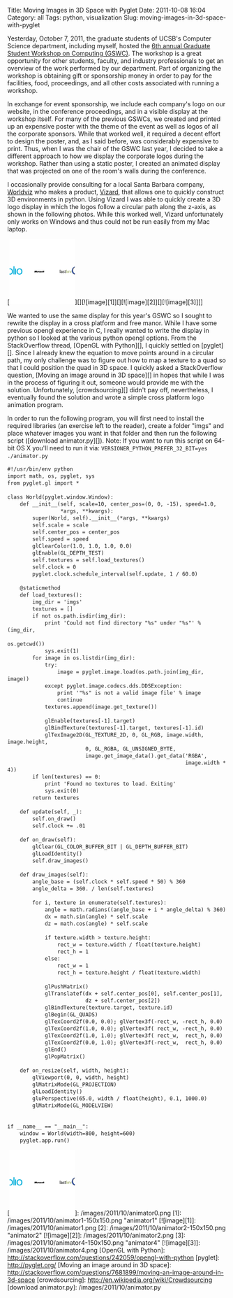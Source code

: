 Title: Moving Images in 3D Space with Pyglet
Date: 2011-10-08 16:04
Category: all
Tags: python, visualization
Slug: moving-images-in-3d-space-with-pyglet

Yesterday, October 7, 2011, the graduate students of UCSB's Computer
Science department, including myself, hosted the [6th annual Graduate
Student Workshop on Computing (GSWC)][]. The workshop is a great
opportunity for other students, faculty, and industry professionals to
get an overview of the work performed by our department. Part of
organizing the workshop is obtaining gift or sponsorship money in order
to pay for the facilities, food, proceedings, and all other costs
associated with running a workshop.

In exchange for event sponsorship, we include each company's logo on our
website, in the conference proceedings, and in a visible display at the
workshop itself. For many of the previous GSWCs, we created and printed
up an expensive poster with the theme of the event as well as logos of
all the corporate sponsors. While that worked well, it required a decent
effort to design the poster, and, as I said before, was considerably
expensive to print. Thus, when I was the chair of the GSWC last year, I
decided to take a different approach to how we display the corporate
logos during the workshop. Rather than using a static poster, I created
an animated display that was projected on one of the room's walls during
the conference.

I occasionally provide consulting for a local Santa Barbara company,
[Worldviz][] who makes a product, [Vizard][], that allows one to quickly
construct 3D environments in python. Using Vizard I was able to quickly
create a 3D logo display in which the logos follow a circular path along
the z-axis, as shown in the following photos. While this worked well,
Vizard unfortunately only works on Windows and thus could not be run
easily from my Mac laptop.

[![image][]][][![image][1]][][![image][2]][][![image][3]][]

We wanted to use the same display for this year's GSWC so I sought to
rewrite the display in a cross platform and free manor. While I have
some previous opengl experience in C, I really wanted to write the
display in python so I looked at the various python opengl options. From
the StackOverflow thread, [OpenGL with Python][], I quickly settled on
[pyglet][]. Since I already knew the equation to move points around in a
circular path, my only challenge was to figure out how to map a texture
to a quad so that I could position the quad in 3D space. I quickly asked
a StackOverflow question, [Moving an image around in 3D space][] in
hopes that while I was in the process of figuring it out, someone would
provide me with the solution. Unfortunately, [crowdsourcing][] didn't
pay off, nevertheless, I eventually found the solution and wrote a
simple cross platform logo animation program.

In order to run the following program, you will first need to install
the required libraries (an exercise left to the reader), create a folder
"imgs" and place whatever images you want in that folder and then run
the following script ([download animator.py][]). Note: If you want to
run this script on 64-bit OS X you'll need to run it via:
`VERSIONER_PYTHON_PREFER_32_BIT=yes ./animator.py`

~~~~ {lang="python" line="1"}
#!/usr/bin/env python
import math, os, pyglet, sys
from pyglet.gl import *

class World(pyglet.window.Window):
    def __init__(self, scale=10, center_pos=(0, 0, -15), speed=1.0,
                 *args, **kwargs):
        super(World, self).__init__(*args, **kwargs)
        self.scale = scale
        self.center_pos = center_pos
        self.speed = speed
        glClearColor(1.0, 1.0, 1.0, 0.0)
        glEnable(GL_DEPTH_TEST)
        self.textures = self.load_textures()
        self.clock = 0
        pyglet.clock.schedule_interval(self.update, 1 / 60.0)

    @staticmethod
    def load_textures():
        img_dir = 'imgs'
        textures = []
        if not os.path.isdir(img_dir):
            print 'Could not find directory "%s" under "%s"' % (img_dir,
                                                                os.getcwd())
            sys.exit(1)
        for image in os.listdir(img_dir):
            try:
                image = pyglet.image.load(os.path.join(img_dir, image))
            except pyglet.image.codecs.dds.DDSException:
                print '"%s" is not a valid image file' % image
                continue
            textures.append(image.get_texture())

            glEnable(textures[-1].target)
            glBindTexture(textures[-1].target, textures[-1].id)
            glTexImage2D(GL_TEXTURE_2D, 0, GL_RGB, image.width, image.height,
                         0, GL_RGBA, GL_UNSIGNED_BYTE,
                         image.get_image_data().get_data('RGBA',
                                                         image.width * 4))
        if len(textures) == 0:
            print 'Found no textures to load. Exiting'
            sys.exit(0)
        return textures

    def update(self, _):
        self.on_draw()
        self.clock += .01

    def on_draw(self):
        glClear(GL_COLOR_BUFFER_BIT | GL_DEPTH_BUFFER_BIT)
        glLoadIdentity()
        self.draw_images()

    def draw_images(self):
        angle_base = (self.clock * self.speed * 50) % 360
        angle_delta = 360. / len(self.textures)

        for i, texture in enumerate(self.textures):
            angle = math.radians((angle_base + i * angle_delta) % 360)
            dx = math.sin(angle) * self.scale
            dz = math.cos(angle) * self.scale

            if texture.width > texture.height:
                rect_w = texture.width / float(texture.height)
                rect_h = 1
            else:
                rect_w = 1
                rect_h = texture.height / float(texture.width)

            glPushMatrix()
            glTranslatef(dx + self.center_pos[0], self.center_pos[1],
                         dz + self.center_pos[2])
            glBindTexture(texture.target, texture.id)
            glBegin(GL_QUADS)
            glTexCoord2f(0.0, 0.0); glVertex3f(-rect_w, -rect_h, 0.0)
            glTexCoord2f(1.0, 0.0); glVertex3f( rect_w, -rect_h, 0.0)
            glTexCoord2f(1.0, 1.0); glVertex3f( rect_w,  rect_h, 0.0)
            glTexCoord2f(0.0, 1.0); glVertex3f(-rect_w,  rect_h, 0.0)
            glEnd()
            glPopMatrix()

    def on_resize(self, width, height):
        glViewport(0, 0, width, height)
        glMatrixMode(GL_PROJECTION)
        glLoadIdentity()
        gluPerspective(65.0, width / float(height), 0.1, 1000.0)
        glMatrixMode(GL_MODELVIEW)


if __name__ == "__main__":
    window = World(width=800, height=600)
    pyglet.app.run()
~~~~

  [6th annual Graduate Student Workshop on Computing (GSWC)]: http://gswc.cs.ucsb.edu/2011/
  [Worldviz]: http://www.worldviz.com/
  [Vizard]: http://www.worldviz.com/products/vizard4/index.html
  [image]: /images/2011/10/animator0-150x150.png
    "animator0"
  [![image][]]: /images/2011/10/animator0.png
  [1]: /images/2011/10/animator1-150x150.png
    "animator1"
  [![image][1]]: /images/2011/10/animator1.png
  [2]: /images/2011/10/animator2-150x150.png
    "animator2"
  [![image][2]]: /images/2011/10/animator2.png
  [3]: /images/2011/10/animator4-150x150.png
    "animator4"
  [![image][3]]: /images/2011/10/animator4.png
  [OpenGL with Python]: http://stackoverflow.com/questions/242059/opengl-with-python
  [pyglet]: http://pyglet.org/
  [Moving an image around in 3D space]: http://stackoverflow.com/questions/7681899/moving-an-image-around-in-3d-space
  [crowdsourcing]: http://en.wikipedia.org/wiki/Crowdsourcing
  [download animator.py]: /images/2011/10/animator.py
